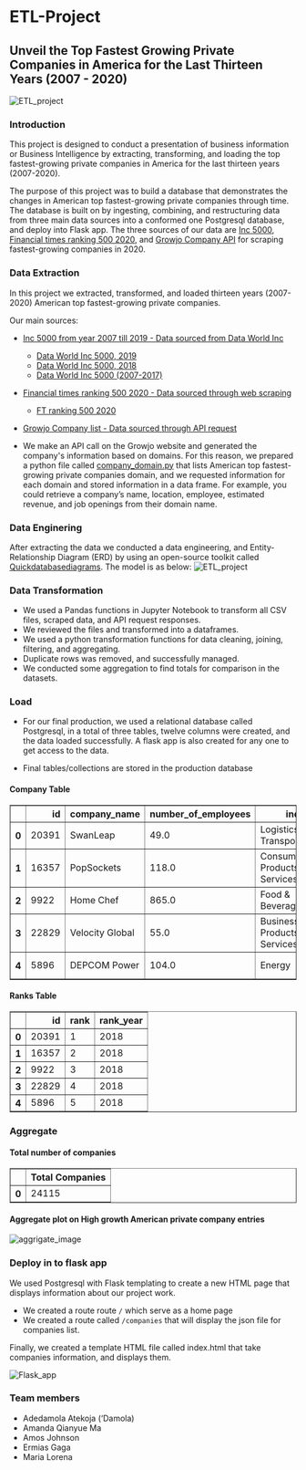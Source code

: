 # ETL-Project

## Unveil the Top Fastest Growing Private Companies in America for the Last Thirteen Years (2007 - 2020) 
                          
![ETL_project](Image/download.jpeg)

### Introduction

This project is designed to conduct a presentation of business information or Business Intelligence by extracting, transforming, and loading the top fastest-growing private companies in America for the last thirteen years (2007-2020).

The purpose of this project was to build a database that demonstrates the changes in American top fastest-growing private companies through time. The database is built on by ingesting, combining, and restructuring data from three main data sources into a conformed one Postgresql database, and deploy into Flask app. The three sources of our data are [Inc 5000](https://www.inc.com/inc5000/), [Financial times ranking 500 2020](https://www.ft.com/americas-fastest-growing-companies-2020), and [Growjo Company API](https://growjo.com/company_api) for scraping fastest-growing companies in 2020.

### Data Extraction 
In this project we extracted, transformed, and loaded thirteen years (2007-2020) American top fastest-growing private companies. 

Our main sources:

- [Inc 5000 from year 2007 till 2019 - Data sourced from Data World Inc](https://www.inc.com/)
  - [Data World Inc 5000, 2019](https://data.world/aurielle/inc-5000-2019/workspace/file?filename=inc5000-2019.csv)
  - [Data World Inc 5000, 2018](https://data.world/aurielle/inc-5000-2018/workspace/file?filename=inc5000-2018.csv)
  - [Data World Inc 5000 (2007-2017)](https://data.world/aurielle/inc-5000-10-years/workspace/file?filename=inc5000_all10years.csv)
 
- [Financial times ranking 500 2020 - Data sourced through web scraping](https://www.ft.com/americas-fastest-growing-companies-2020)
  - [FT ranking 500 2020](https://www.ft.com/americas-fastest-growing-companies-2020)
  
- [Growjo Company list - Data sourced through API request](https://growjo.com/company_api)
 - We make an API call on the Growjo website and generated the company's information based on domains. For this reason, we prepared a python file called [company_domain.py](company_domain.py) that lists American top fastest-growing private companies domain, and we requested information for each domain and stored information in a data frame. For example, you could retrieve a company’s name, location, employee, estimated revenue, and job openings from their domain name. 

### Data Enginering 

After extracting the data we conducted a data engineering, and Entity-Relationship Diagram (ERD) by using an open-source toolkit called [Quickdatabasediagrams](https://app.quickdatabasediagrams.com/). 
The model is as below: 
![ETL_project](Image/ERD_model.png)

### Data Transformation
* We used a Pandas functions in Jupyter Notebook to transform all CSV files, scraped data, and API request responses. 
* We reviewed the files and transformed into a dataframes.
* We used a python transformation functions for data cleaning, joining, filtering, and aggregating.
* Duplicate rows was removed, and successfully managed. 
* We conducted some aggregation to find totals for comparison in the datasets.

### Load
* For our final production, we used a relational database called Postgresql, in a total of three tables, twelve columns were created, and the data loaded successfully. A flask app is also created for any one to get access to the data. 
- Final tables/collections are stored in the production database

#### Company Table
<table border="1" class="dataframe">
  <thead>
    <tr style="text-align: right;">
      <th></th>
      <th>id</th>
      <th>company_name</th>
      <th>number_of_employees</th>
      <th>industry</th>
      <th>city</th>
      <th>state</th>
      <th>country</th>
    </tr>
  </thead>
  <tbody>
    <tr>
      <th>0</th>
      <td>20391</td>
      <td>SwanLeap</td>
      <td>49.0</td>
      <td>Logistics &amp; Transportation</td>
      <td>Madison</td>
      <td>WI</td>
      <td>United States</td>
    </tr>
    <tr>
      <th>1</th>
      <td>16357</td>
      <td>PopSockets</td>
      <td>118.0</td>
      <td>Consumer Products &amp; Services</td>
      <td>Boulder</td>
      <td>CO</td>
      <td>United States</td>
    </tr>
    <tr>
      <th>2</th>
      <td>9922</td>
      <td>Home Chef</td>
      <td>865.0</td>
      <td>Food &amp; Beverage</td>
      <td>Chicago</td>
      <td>IL</td>
      <td>United States</td>
    </tr>
    <tr>
      <th>3</th>
      <td>22829</td>
      <td>Velocity Global</td>
      <td>55.0</td>
      <td>Business Products &amp; Services</td>
      <td>Denver</td>
      <td>CO</td>
      <td>United States</td>
    </tr>
    <tr>
      <th>4</th>
      <td>5896</td>
      <td>DEPCOM Power</td>
      <td>104.0</td>
      <td>Energy</td>
      <td>Scottsdale</td>
      <td>AZ</td>
      <td>United States</td>
    </tr>
  </tbody>
</table>

#### Ranks Table 
<table border="1" class="dataframe">
  <thead>
    <tr style="text-align: right;">
      <th></th>
      <th>id</th>
      <th>rank</th>
      <th>rank_year</th>
    </tr>
  </thead>
  <tbody>
    <tr>
      <th>0</th>
      <td>20391</td>
      <td>1</td>
      <td>2018</td>
    </tr>
    <tr>
      <th>1</th>
      <td>16357</td>
      <td>2</td>
      <td>2018</td>
    </tr>
    <tr>
      <th>2</th>
      <td>9922</td>
      <td>3</td>
      <td>2018</td>
    </tr>
    <tr>
      <th>3</th>
      <td>22829</td>
      <td>4</td>
      <td>2018</td>
    </tr>
    <tr>
      <th>4</th>
      <td>5896</td>
      <td>5</td>
      <td>2018</td>
    </tr>
  </tbody>
</table>

### Aggregate 
#### Total number of companies
<table border="1" class="dataframe">
  <thead>
    <tr style="text-align: right;">
      <th></th>
      <th>Total Companies</th>
    </tr>
  </thead>
  <tbody>
    <tr>
      <th>0</th>
      <td>24115</td>
    </tr>
  </tbody>
</table>

#### Aggregate plot on High growth American private company entries
![aggrigate_image](Image/Aggrigate_plot.png)

### Deploy in to flask app
We used Postgresql with Flask templating to create a new HTML page that displays information about our project work.

* We created a route route `/` which serve as a home page
* We created a route called `/companies` that will display the json file for companies list.

Finally, we created a template HTML file called index.html that take companies information, and displays them. 

![Flask_app](Image/flask_app.png)

### Team members
- Adedamola Atekoja (‘Damola)
- Amanda Qianyue Ma
- Amos Johnson
- Ermias Gaga
- Maria Lorena
